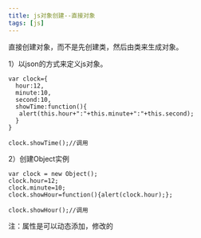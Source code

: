 ```yaml
---
title: js对象创建--直接对象
tags: [js]
---
```


直接创建对象，而不是先创建类，然后由类来生成对象。

1）以json的方式来定义js对象。

```
var clock={
  hour:12,
  minute:10,
  second:10,
  showTime:function(){
   alert(this.hour+":"+this.minute+":"+this.second);
  }
}

clock.showTime();//调用
```

2）创建Object实例

```
var clock = new Object();
clock.hour=12;
clock.minute=10;
clock.showHour=function(){alert(clock.hour);};

clock.showHour();//调用
```

注：属性是可以动态添加，修改的

